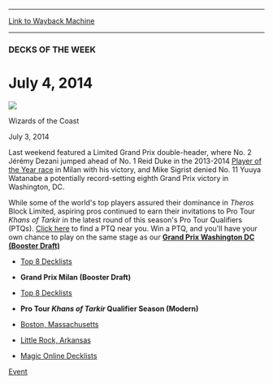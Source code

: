 
---
[Link to Wayback Machine](https://web.archive.org/web/20140823005833/http://magic.wizards.com/en/articles/archive/dotwjuly-4-2014-2014-07-04-0)

[_metadata_:description]:- "Last weekend featured a Limited Grand Prix double-header, where No. 2 Jérémy Dezani jumped ahead of No. 1 Reid Duke in the 2013-2014 Player of the Year race in Milan with his victory, and Mike Sigrist denied No. 11 Yuuya Watanabe a potentially record-setting eighth Grand Prix victory in Washington, DC."
[_metadata_:generator]:- "Drupal 7 (http://drupal.org)"
[_metadata_:node]:- "230526"
[_metadata_:path_date]:- "2014-07-04"
[_metadata_:publish_date]:- "2014-07-03"
[_metadata_:source]:- "div-main"
[_metadata_:title]:- "July 4, 2014"
[_metadata_:wayback_capture_timestamp]:- "2014-08-23 00:58:33"
[_metadata_:wayback_raw_url]:- "https://web.archive.org/web/20140823005833id_/http://magic.wizards.com/en/articles/archive/dotwjuly-4-2014-2014-07-04-0"
[_metadata_:wayback_url]:- "http://magic.wizards.com/en/articles/archive/dotwjuly-4-2014-2014-07-04-0"
---





### DECKS OF THE WEEK


July 4, 2014
============



![](https://media.magic.wizards.com/styles/auth_small/public/images/person/wizards_authorpic_larger.jpg)

Wizards of the Coast




July 3, 2014
 







Last weekend featured a Limited Grand Prix double-header, where No. 2 Jérémy Dezani jumped ahead of No. 1 Reid Duke in the 2013-2014 [Player of the Year race](http://archive.wizards.com/Magic/magazine/events.aspx?x=protour/standings/poy201314) in Milan with his victory, and Mike Sigrist denied No. 11 Yuuya Watanabe a potentially record-setting eighth Grand Prix victory in Washington, DC.


While some of the world's top players assured their dominance in *Theros* Block Limited, aspiring pros continued to earn their invitations to Pro Tour *Khans of Tarkir* in the latest round of this season's Pro Tour Qualifiers (PTQs). [Click here](http://archive.wizards.com/Magic/tcg/events.aspx?x=mtg/event/protour/qualifierlist#huey) to find a PTQ near you. Win a PTQ, and you'll have your own chance to play on the same stage as our [**Grand Prix Washington DC (Booster Draft)**](http://magic.wizards.com/en/events/coverage/top-players/top-25-rankings)



* [Top 8 Decklists](http://magic.wizards.com/en/articles/archive/top-8-decklists-2014-06-30)


* **Grand Prix Milan (Booster Draft)**


* [Top 8 Decklists](http://magic.wizards.com/en/articles/archive/top-8-decklists-2014-06-29)


* **Pro Tour *Khans of Tarkir* Qualifier Season (Modern)**


* [Boston, Massachusetts](http://magic.wizards.com/en/articles/archive/khans-tarkir-ptq-boston-2014-07-03)
* [Little Rock, Arkansas](http://magic.wizards.com/en/articles/archive/khans-tarkir-ptq-little-rock-2014-07-03)


* [Magic Online Decklists](http://magic.wizards.com/en/gameinfo/products/magiconline/decklists)

[Event](/en/tags/event)





 
 


  







